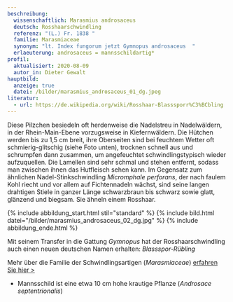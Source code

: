 ```yaml
---
beschreibung:
  wissenschaftlich: Marasmius androsaceus
  deutsch: Rosshaarschwindling
  referenz: "(L.) Fr. 1838 "
  familie: Marasmiaceae
  synonym: "lt. Index fungorum jetzt Gymnopus androsaceus  "
  erlaeuterung: androsaceus = mannsschildartig*
profil:
  aktualisiert: 2020-08-09
  autor_in: Dieter Gewalt
hauptbild:
  anzeige: true
  datei: /bilder/marasmius_androsaceus_01_dg.jpeg
literatur:
  - url: https://de.wikipedia.org/wiki/Rosshaar-Blasssporr%C3%BCbling
---
```

Diese Pilzchen besiedeln oft herdenweise die Nadelstreu in Nadelwäldern, in der Rhein-Main-Ebene vorzugsweise in Kiefernwäldern. Die Hütchen werden bis zu 1,5 cm breit, ihre Oberseiten sind bei feuchtem Wetter oft schmierig-glitschig (siehe Foto unten), trocknen schnell aus und schrumpfen dann zusammen, um angefeuchtet schwindlingstypisch wieder aufzuquellen. Die Lamellen sind sehr schmal und stehen entfernt, sodass man zwischen ihnen das Hutfleisch sehen kann. Im Gegensatz zum ähnlichen Nadel-Stinkschwindling *Micromphale perforans*, der nach faulem Kohl riecht und vor allem auf Fichtennadeln wächst, sind seine langen drahtigen Stiele in ganzer Länge schwarzbraun bis schwarz sowie glatt, glänzend und biegsam. Sie ähneln einem Rosshaar.

{% include abbildung_start.html stil="standard" %}
{% include bild.html datei="/bilder/marasmius_androsaceus_02_dg.jpg" %}
{% include abbildung_ende.html %}

Mit seinem Transfer in die Gattung *Gymnopus* hat der Rosshaarschwindling auch einen neuen deutschen Namen erhalten: *Blassspor-Rübling*

Mehr über die Familie der Schwindlingsartigen (*Marasmiaceae*) [erfahren Sie hier >](/verwandt/schwindlinge)

* Mannsschild ist eine etwa 10 cm hohe krautige Pflanze (*Androsace septentrionalis*)